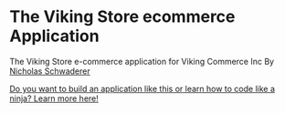The Viking Store ecommerce Application
============

The Viking Store e-commerce application for Viking Commerce Inc
By [Nicholas Schwaderer](https://github.com/Schwad/viking_store)

[Do you want to build an application like this or learn how to code like a ninja? Learn more here!](http://vikingcodeschool.com)